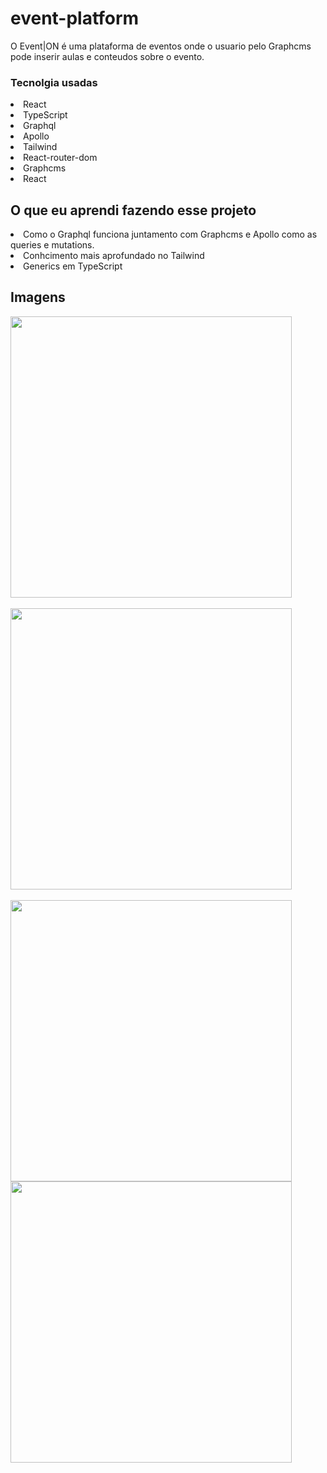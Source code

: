 # event-platform
O Event|ON é uma plataforma de eventos onde o usuario pelo Graphcms pode inserir aulas e conteudos sobre o evento.

### Tecnolgia usadas
<li>React</li>
<li>TypeScript</li>
<li>Graphql</li>
<li>Apollo</li>
<li>Tailwind</li>
<li>React-router-dom</li>
<li>Graphcms</li>
<li>React</li>

## O que eu aprendi fazendo esse projeto

<li>Como o Graphql funciona juntamento com Graphcms e Apollo como as queries e mutations. <br>
<li>Conhcimento mais aprofundado no Tailwind 
<li>Generics em TypeScript

 
## Imagens
  
<img src="https://user-images.githubusercontent.com/70604408/175796368-171de03a-4bd0-4afb-97e8-7eab9c8b4332.png" width="450px"><br><br>
<img src="https://user-images.githubusercontent.com/70604408/175796369-8a851e6b-eebb-4d58-a574-efe4abc7d1e1.png" width="450px"><br><br>
<img src="https://user-images.githubusercontent.com/70604408/175796699-466c2948-7975-47c7-93ef-db2f7ba6d0e8.png" width="450px">
<img src="https://user-images.githubusercontent.com/70604408/176987940-0f1b9b01-6aa4-40f5-9b3e-29d2b2d3b20b.gif" width="450px">
